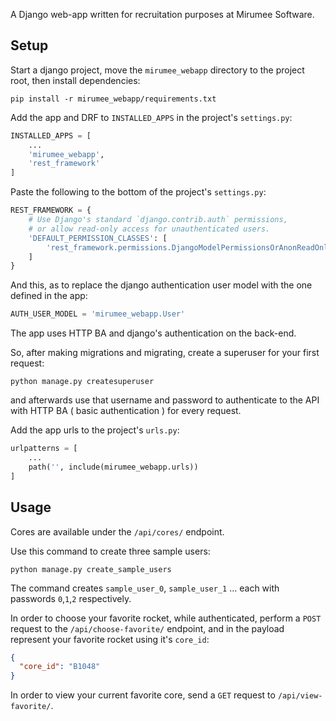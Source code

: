 A Django web-app written for recruitation purposes at Mirumee Software.

## Setup
Start a django project, move the `mirumee_webapp` directory to the project root, then install dependencies:
```shell
pip install -r mirumee_webapp/requirements.txt
```
Add the app and DRF to `INSTALLED_APPS` in the project's ``settings.py``:
```python
INSTALLED_APPS = [
    ...
    'mirumee_webapp',
    'rest_framework'
]
```
Paste the following to the bottom of the project's `settings.py`:
```python
REST_FRAMEWORK = {
    # Use Django's standard `django.contrib.auth` permissions,
    # or allow read-only access for unauthenticated users.
    'DEFAULT_PERMISSION_CLASSES': [
        'rest_framework.permissions.DjangoModelPermissionsOrAnonReadOnly'
    ]
}
```
And this, as to replace the django authentication user model with the one defined in the app:
```python
AUTH_USER_MODEL = 'mirumee_webapp.User'
```
The app uses HTTP BA and django's authentication on the back-end.

So, after making migrations and migrating, create a superuser for your first request:
```shell
python manage.py createsuperuser
```
and afterwards use that username and password to authenticate to the API with HTTP BA ( basic authentication ) for every
request.

Add the app urls to the project's `urls.py`:
````python
urlpatterns = [
    ...
    path('', include(mirumee_webapp.urls))
]
````
## Usage
Cores are available under the `/api/cores/` endpoint. 

Use this command to create three sample users:
```shell
python manage.py create_sample_users
```
The command creates `sample_user_0`, `sample_user_1` ... each with passwords `0`,`1`,`2` respectively.

In order to choose your favorite rocket, while authenticated, perform a `POST` request to the `/api/choose-favorite/` endpoint, and in the
payload represent your favorite rocket using it's `core_id`:
```json
{
  "core_id": "B1048"
}
```

In order to view your current favorite core, send a `GET` request to `/api/view-favorite/`.